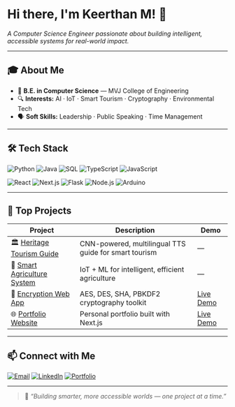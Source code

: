 # Hi there, I'm Keerthan M! 👋  
_A Computer Science Engineer passionate about building intelligent, accessible systems for real-world impact._

---

## 🎓 About Me

- 🏫 **B.E. in Computer Science** — MVJ College of Engineering  
- 🔍 **Interests:** AI · IoT · Smart Tourism · Cryptography · Environmental Tech  
- 🗣️ **Soft Skills:** Leadership · Public Speaking · Time Management  

---

## 🛠️ Tech Stack

![Python](https://img.shields.io/badge/-Python-3776AB?style=flat&logo=python&logoColor=white)
![Java](https://img.shields.io/badge/-Java-007396?style=flat&logo=java&logoColor=white)
![SQL](https://img.shields.io/badge/-SQL-4479A1?style=flat&logo=mysql&logoColor=white)
![TypeScript](https://img.shields.io/badge/-TypeScript-3178C6?style=flat&logo=typescript&logoColor=white)
![JavaScript](https://img.shields.io/badge/-JavaScript-F7DF1E?style=flat&logo=javascript&logoColor=black)

![React](https://img.shields.io/badge/-React-61DAFB?style=flat&logo=react&logoColor=black)
![Next.js](https://img.shields.io/badge/-Next.js-000000?style=flat&logo=next.js&logoColor=white)
![Flask](https://img.shields.io/badge/-Flask-000000?style=flat&logo=flask&logoColor=white)
![Node.js](https://img.shields.io/badge/-Node.js-339933?style=flat&logo=node.js&logoColor=white)
![Arduino](https://img.shields.io/badge/-Arduino-00979D?style=flat&logo=arduino&logoColor=white)

---

## 🚀 Top Projects

| Project | Description | Demo |
|--------|-------------|------|
| 🏛️ [Heritage Tourism Guide](https://github.com/Keerthanm17/heritage-guide) | CNN-powered, multilingual TTS guide for smart tourism | — |
| 🌾 [Smart Agriculture System](https://github.com/Keerthanm17/TASK1) | IoT + ML for intelligent, efficient agriculture | — |
| 🔐 [Encryption Web App](https://github.com/Keerthanm17/TASK3) | AES, DES, SHA, PBKDF2 cryptography toolkit | [Live Demo](https://encr-decr.netlify.app/) |
| 🌐 [Portfolio Website](https://github.com/Keerthanm17/prtfol-keert) | Personal portfolio built with Next.js | [Live Demo](https://keerthanm.netlify.app/) |

---

## 📫 Connect with Me

[![Email](https://img.shields.io/badge/-Email-D14836?style=flat&logo=gmail&logoColor=white)](mailto:keerthanmgowda3@gmail.com)
[![LinkedIn](https://img.shields.io/badge/-LinkedIn-0077B5?style=flat&logo=linkedin&logoColor=white)](https://www.linkedin.com/in/keerthan-m-gowda-3459602b9)
[![Portfolio](https://img.shields.io/badge/-Portfolio-000000?style=flat&logo=netlify&logoColor=white)](https://keerthanm.netlify.app/)

---

> 🧠 _“Building smarter, more accessible worlds — one project at a time.”_
